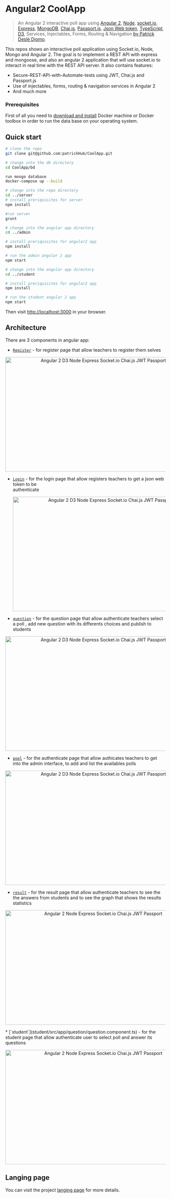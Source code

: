 Angular2 CoolApp
==========================

> An Angular 2 interactive poll app using [Angular 2](https://angular.io/), [Node](https://nodejs.org/), [socket.io](http://socket.io/), [Express](https://expressjs.com/), [MongoDB](https://www.mongodb.com/), [Chai.js](http://chaijs.com/), [Passport.js](http://passportjs.org/), [Json Web token](https://jwt.io/), [TypeScript](http://www.typescriptlang.org/), [D3]( https://d3js.org/), Services, Injectables, Forms, Routing & Navigation [by Patrick Deslé Djomo](https://github.com/patrickHub).

This repos shows an interactive poll application using Socket.io, Node, Mongo and Angular 2. The goal is to implement a REST API with express and mongoose, and also an angular 2 application that will use socket.io to interact in real time with the REST API server.
It also contains features:

* Secure-REST-API-with-Automate-tests using JWT, Chai.js and Passport.js
* Use of injectables, forms, routing & navigation services in Angular 2 
* And much more


### Prerequisites

First of all you need to [download and install](https://docs.docker.com/engine/installation/) Docker machine or Docker toolbox in order to run the data base on your operating system.


## Quick start

```bash
# clone the repo
git clone git@github.com:patrickHub/CoolApp.git 

# change into the db directory
cd CoolApp/bd

run mongo database
docker-compose up --build

# change into the repo directory
cd ../server
# install preriquisites for server
npm install

#run server
grunt

# change into the angular app directory
cd ../admin

# install preriquisites for angular2 app
npm install

# run the admin angular 2 app
npm start

# change into the angular app directory
cd ../student

# install preriquisites for angular2 app
npm install

# run the student angular 2 app
npm start
```

Then visit [http://localhost:3000](http://localhost:4200) in your browser. 

## Architecture

There are 3 components in angular app:

* [`Register`](admin/app/register/register.component.ts) - for register page that allow teachers to register them selves
<p align="center">
  <img src="/public/img/register.page.PNG" alt="Angular 2 D3 Node Express Socket.io Chai.js JWT Passport " width="600" height="360"/>
</p>

* [`Login`](admin/app/login/login.component.ts) - for the login page that allow registers teachers to get a json web token to be  
  authenticate
  <p align="center">
  <img src="/public/img/login.page.PNG" alt="Angular 2 D3 Node Express Socket.io Chai.js JWT Passport " width="600" height="360"/>
</p>

* [`question`](admin/app/question/question.component.ts) - for the question page that allow authenticate teachers select a poll , add new question with its differents choices and publish to students
<p align="center">
  <img src="/public/img/question.page.PNG" alt="Angular 2 D3 Node Express Socket.io Chai.js JWT Passport " width="600" height="360"/>
</p>

* [`pool`](admin/app/question/question.component.ts) - for the authenticate page that allow authicates teachers to get into the admin interface, to add and list the availables polls
<p align="center">
  <img src="/public/img/auth.page.PNG" alt="Angular 2 D3 Node Express Socket.io Chai.js JWT Passport " width="600" height="360"/>
</p>

* [`result`](admin/app/publish-question/publish-question.component.ts) - for the result page that allow authenticate teachers to see the the answers from students and to see the graph that shows the results statistics
<p align="center">
  <img src="/public/img/result.page.PNG" alt="Angular 2 Node Express Socket.io Chai.js JWT Passport " width="600" height="360"/>
</p>
* [`student`](student/src/app/question/question.component.ts) - for the student page that allow authenticate user to select poll and answer its questions
<p align="center">
  <img src="/public/img/question.student.PNG" alt="Angular 2 Node Express Socket.io Chai.js JWT Passport " width="600" height="360"/>
</p>


## Langing page

You can visit the project [langing page](https://patrickhub.github.io/CoolApp/) for more details.

